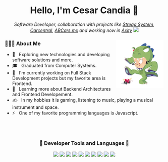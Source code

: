 <h1 align="center">Hello, I'm Cesar Candia 👋 </h1>
<p align="center"><em>Software Developer, collaboration with projects like <a href="https://stregasystem.com" target="_blank">Strega System</a>, <a href="https://carcentral.mx" target="_blank">Carcentral</a>, <a href="https://abcars.mx" target="_blank">ABCars.mx</a> and working now in <a href="https://axity.com" target="_blank">Axity</a>
  <img src="https://media.giphy.com/media/WUlplcMpOCEmTGBtBW/giphy.gif" width="30"> 
</em></p>

<div>
  <img width="30%" align="right" src="https://github.com/iOznny/ioznny/blob/main/dinotocat.png" alt="Dino Cat">

  <div align="left"> 
  <h3> 👨🏻‍💻 About Me </h3>

  - 🤔 &nbsp; Exploring new technologies and developing software solutions and more.
  - 🎓 &nbsp; Graduated from Computer Systems.
  - 💼 &nbsp; I'm currently working on Full Stack Development projects but my favorite area is Frontend.
  - 🌱 &nbsp; Learning more about Backend Architectures and Frontend Developement.
  - ✍️ &nbsp; In my hobbies it is gaming, listening to music, playing a musical instrument and space. 
  - ⚡ &nbsp; One of my favorite programming languages is Javascript.
  </div> 
</div>

<br>
<br>

<div align="center">
  <h3 align="center">🚀 Developer Tools and Languages 🚀</h3>
  <a src="https://www.javascript.com/"><img src="https://img.icons8.com/color/48/000000/javascript.png"/></a>
  <a src="https://angular.io/"><img src="https://img.icons8.com/color/48/000000/angularjs.png"/></a>
  <a src="https://vuejs.org/"><img src="https://img.icons8.com/color/48/000000/vue-js.png"/></a>
  <a src="https://reactjs.org/"><img src="https://img.icons8.com/color/48/000000/react-native.png"/></a>
  <a src="https://laravel.com/"><img src="https://img.icons8.com/fluency/48/000000/laravel.png"/></a>  
  <a src="https://nodejs.org/"><img src="https://img.icons8.com/color/48/000000/nodejs.png"/></a>
  <a src="https://www.mongodb.com/"><img src="https://img.icons8.com/color/48/000000/mongodb.png"/></a>
  <a src="https://www.npmjs.com/"><img src="https://img.icons8.com/color/48/000000/npm.png"/></a>
  <a src="https://www.w3schools.com/css/"><img src="https://img.icons8.com/color/48/000000/css3.png"/></a>
  <a src="https://www.w3schools.com/html/"><img src="https://img.icons8.com/color/48/000000/html-5.png"/></a>
</div>
